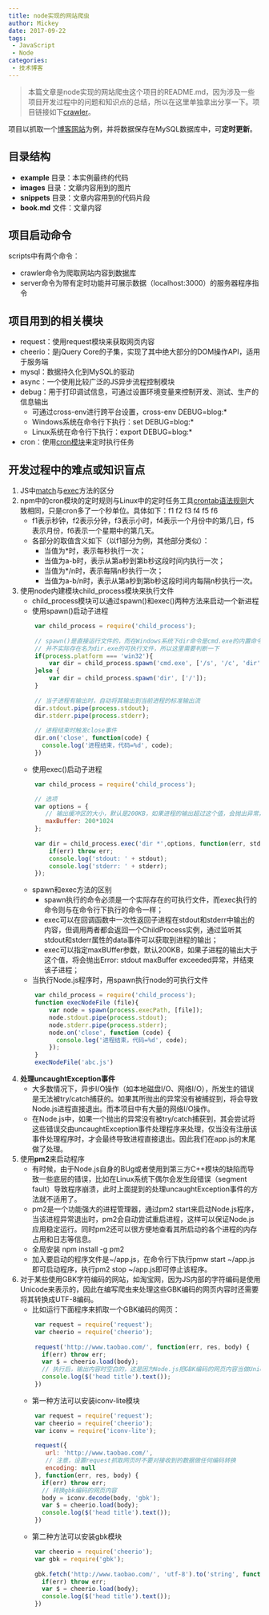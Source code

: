 ```yaml
---
title: node实现的网站爬虫
author: Mickey
date: 2017-09-22
tags:
 - JavaScript
 - Node
categories:
 - 技术博客
---
```


> 本篇文章是node实现的网站爬虫这个项目的README.md，因为涉及一些项目开发过程中的问题和知识点的总结，所以在这里单独拿出分享一下。项目链接如下[<i class="icon-github-alt"></i>crawler][3]。


项目以抓取一个[博客网站](http://blog.sina.com.cn/u/1776757314)为例，并将数据保存在MySQL数据库中，可**定时更新**。

## 目录结构

+ **example** 目录：本实例最终的代码
+ **images** 目录：文章内容用到的图片
+ **snippets** 目录：文章内容用到的代码片段
+ **book.md** 文件：文章内容

## 项目启动命令

scripts中有两个命令：
+ crawler命令为爬取网站内容到数据库
+ server命令为带有定时功能并可展示数据（localhost:3000）的服务器程序指令

## 项目用到的相关模块

+ request：使用request模块来获取网页内容
+ cheerio：是jQuery Core的子集，实现了其中绝大部分的DOM操作API，适用于服务端
+ mysql：数据持久化到MySQL的驱动
+ async：一个使用比较广泛的JS异步流程控制模块
+ debug：用于打印调试信息，可通过设置环境变量来控制开发、测试、生产的信息输出
  + 可通过cross-env进行跨平台设置，cross-env DEBUG=blog:*
  + Windows系统在命令行下执行：set DEBUG=blog:*
  + Linux系统在命令行下执行：export DEBUG=blog:*
+ cron：使用[cron模块](https://www.npmjs.com/package/cron)来定时执行任务

## 开发过程中的难点或知识盲点

1. JS中[match](http://www.w3school.com.cn/jsref/jsref_match.asp)与[exec](http://www.w3school.com.cn/jsref/jsref_exec_regexp.asp)方法的区分  
2. npm中的cron模块的定时规则与Linux中的定时任务工具[crontab语法规则](http://crontab.org/)大致相同，只是cron多了一个秒单位。具体如下：f1 f2 f3 f4 f5 f6
   + f1表示秒钟，f2表示分钟，f3表示小时，f4表示一个月份中的第几日，f5表示月份，f6表示一个星期中的第几天。
   + 各部分的取值含义如下（以f1部分为例，其他部分类似）：
     + 当值为*时，表示每秒执行一次；
     + 当值为a-b时，表示从第a秒到第b秒这段时间内执行一次；
     + 当值为*/n时，表示每隔n秒执行一次；
     + 当值为a-b/n时，表示从第a秒到第b秒这段时间内每隔n秒执行一次。
3. 使用node内建模块child_process模块来执行文件
   + child_process模块可以通过spawn()和exec()两种方法来启动一个新进程
   + 使用spawn()启动子进程
    ```javascript
        var child_process = require('child_process');
        
        // spawn()是直接运行文件的，而在Windows系统下dir命令是cmd.exe的内置命令
        // 并不实际存在名为dir.exe的可执行文件，所以这里需要判断一下
        if(process.platform === 'win32'){
            var dir = child_process.spawn('cmd.exe', ['/s', '/c', 'dir', 'c:\\']);
        }else {
            var dir = child_process.spawn('dir', ['/']);
        }
        
        // 当子进程有输出时，自动将其输出到当前进程的标准输出流
        dir.stdout.pipe(process.stdout);
        dir.stderr.pipe(process.stderr);
        
        // 进程结束时触发close事件
        dir.on('close', function(code) {
          console.log('进程结束，代码=%d', code);
        })
    ```
    + 使用exec()启动子进程
    ```javascript
        var child_process = require('child_process');

        // 选项
        var options = {
           // 输出缓冲区的大小，默认是200KB，如果进程的输出超过这个值，会抛出异常，并结束该进程
           maxBuffer: 200*1024
        };
        
        var dir = child_process.exec('dir *',options, function(err, stdout, stderr) {
            if(err) throw err;
            console.log('stdout: ' + stdout);
            console.log('stderr: ' + stderr);
        });
    ```
    + spawn和exec方法的区别
      + spawn执行的命令必须是一个实际存在的可执行文件，而exec执行的命令则与在命令行下执行的命令一样；
      + exec可以在回调函数中一次性返回子进程在stdout和stderr中输出的内容，但调用两者都会返回一个ChildProcess实例，通过监听其stdout和stderr属性的data事件可以获取到进程的输出；
      + exec可以指定maxBUffer参数，默认200KB，如果子进程的输出大于这个值，将会抛出Error: stdout maxBuffer exceeded异常，并结束该子进程；
    + 当执行Node.js程序时，用spawn执行node的可执行文件
    ```javascript
        var child_process = require('child_process');
        function execNodeFile (file){
            var node = spawn(process.execPath, [file]);
            node.stdout.pipe(process.stdout);
            node.stderr.pipe(process.stderr);
            node.on('close', function (code) {
              console.log('进程结束，代码=%d', code);
            });  
        }
        execNodeFile('abc.js')
    ```
4. **处理uncaughtException事件**
   + 大多数情况下，异步I/O操作（如本地磁盘I/O、网络I/O），所发生的错误是无法被try/catch捕获的。如果其所抛出的异常没有被捕捉到，将会导致Node.js进程直接退出。而本项目中有大量的网络I/O操作。
   + 在Node.js中，如果一个抛出的异常没有被try/catch捕获到，其会尝试将这些错误交由uncaughtException事件处理程序来处理，仅当没有注册该事件处理程序时，才会最终导致进程直接退出。因此我们在app.js的末尾做了处理。
5. 使用**pm2**来启动程序
   + 有时候，由于Node.js自身的BUg或者使用到第三方C++模块的缺陷而导致一些底层的错误，比如在Linux系统下偶尔会发生段错误（segment fault）导致程序崩溃，此时上面提到的处理uncaughtException事件的方法就不适用了。
   + pm2是一个功能强大的进程管理器，通过pm2 start来启动Node.js程序，当该进程异常退出时，pm2会自动尝试重启进程，这样可以保证Node.js应用稳定运行。同时pm2还可以很方便地查看其所启动的各个进程的内存占用和日志等信息。
   + 全局安装 npm install -g pm2
   + 加入要启动的程序文件是~/app.js，在命令行下执行pmw start ~/app.js即可启动程序，执行pm2 stop ~/app.js即可停止该程序。 
6. 对于某些使用GBK字符编码的网站，如淘宝网，因为JS内部的字符编码是使用Unicode来表示的，因此在编写爬虫来处理这些GBK编码的网页内容时还需要将其转换成UTF-8编码。
   + 比如运行下面程序来抓取一个GBK编码的网页：
    ```javascript
        var request = require('request');
        var cheerio = require('cheerio');
        
        request('http://www.taobao.com/', function(err, res, body) {
          if(err) throw err;
          var $ = cheerio.load(body);
          // 执行后，输出内容时空白的，这是因为Node.js把GBK编码的网页内容当做Unicode编码来处理了。
          console.log($('head title').text());
        })
    ```
   + 第一种方法可以安装iconv-lite模块
    ```javascript
        var request = require('request');
        var cheerio = require('cheerio');
        var iconv = require('iconv-lite');
        
        request({
           url: 'http://www.taobao.com/',
           // 注意，设置request抓取网页时不要对接收到的数据做任何编码转换
           encoding: null
        }, function(err, res, body) {
          if(err) throw err;
          // 转换gbk编码的网页内容
          body = iconv.decode(body, 'gbk');
          var $ = cheerio.load(body);
          console.log($('head title').text());
        })
    ```
    + 第二种方法可以安装gbk模块
    ```javascript
        var cheerio = require('cheerio');
        var gbk = require('gbk');
        
        gbk.fetch('http://www.taobao.com/', 'utf-8').to('string', function(err, body) {
          if(err) throw err;
          var $ = cheerio.load(body);
          console.log($('head title').text());
        })
    ```


  [1]: https://mickeywang.com
  [2]: https://www.zhihu.com/people/laughingHome
  [3]: https://github.com/Mickey-Wang/crawler

